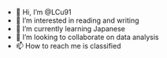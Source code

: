 - 👋 Hi, I’m @LCu91
- 👀 I’m interested in reading and writing
- 🌱 I’m currently learning Japanese
- 💞️ I’m looking to collaborate on data analysis
- 📫 How to reach me is classified

<!---
LCu91/LCu91 is a ✨ special ✨ repository because its `README.md` (this file) appears on your GitHub profile.
You can click the Preview link to take a look at your changes.
--->
